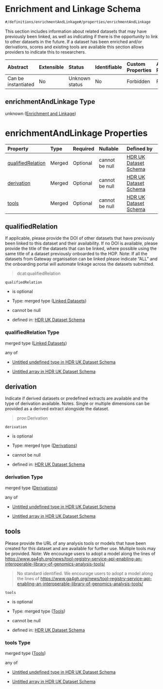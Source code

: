 # Enrichment and Linkage Schema

```txt
#/definitions/enrichmentAndLinkage#/properties/enrichmentAndLinkage
```

This section includes information about related datasets that may have previously been linked, as well as indicating if there is the opportunity to link to other datasets in the future. If a dataset has been enriched and/or derivations, scores and existing tools are available this section allows providers to indicate this to researchers.

| Abstract            | Extensible | Status         | Identifiable | Custom Properties | Additional Properties | Access Restrictions | Defined In                                                                                        |
| :------------------ | :--------- | :------------- | :----------- | :---------------- | :-------------------- | :------------------ | :------------------------------------------------------------------------------------------------ |
| Can be instantiated | No         | Unknown status | No           | Forbidden         | Forbidden             | none                | [dataset.schema.json*](../../../schema/dataset/latest/dataset.schema.json "open original schema") |

## enrichmentAndLinkage Type

unknown ([Enrichment and Linkage](dataset-properties-enrichment-and-linkage.md))

# enrichmentAndLinkage Properties

| Property                                | Type   | Required | Nullable       | Defined by                                                                                                                                                                                                           |
| :-------------------------------------- | :----- | :------- | :------------- | :------------------------------------------------------------------------------------------------------------------------------------------------------------------------------------------------------------------- |
| [qualifiedRelation](#qualifiedrelation) | Merged | Optional | cannot be null | [HDR UK Dataset Schema](dataset-definitions-enrichmentandlinkage-properties-linked-datasets.md "#/properties/enrichmentAndLinkage/qualifiedRelation#/definitions/enrichmentAndLinkage/properties/qualifiedRelation") |
| [derivation](#derivation)               | Merged | Optional | cannot be null | [HDR UK Dataset Schema](dataset-definitions-enrichmentandlinkage-properties-derivations.md "#/definitions/enrichmentAndLinkage#/definitions/enrichmentAndLinkage/properties/derivation")                             |
| [tools](#tools)                         | Merged | Optional | cannot be null | [HDR UK Dataset Schema](dataset-definitions-enrichmentandlinkage-properties-tools.md "#/properties/enrichmentAndLinkage/tools#/definitions/enrichmentAndLinkage/properties/tools")                                   |

## qualifiedRelation

If applicable, please provide the DOI of other datasets that have previously been linked to this dataset and their availability. If no DOI is available, please provide the title of the datasets that can be linked, where possible using the same title of a dataset previously onboarded to the HOP. Note: If all the datasets from Gateway organisation can be linked please indicate “ALL” and the onboarding portal will automate linkage across the datasets submitted.

> dcat:qualifiedRelation

`qualifiedRelation`

*   is optional

*   Type: merged type ([Linked Datasets](dataset-definitions-enrichmentandlinkage-properties-linked-datasets.md))

*   cannot be null

*   defined in: [HDR UK Dataset Schema](dataset-definitions-enrichmentandlinkage-properties-linked-datasets.md "#/properties/enrichmentAndLinkage/qualifiedRelation#/definitions/enrichmentAndLinkage/properties/qualifiedRelation")

### qualifiedRelation Type

merged type ([Linked Datasets](dataset-definitions-enrichmentandlinkage-properties-linked-datasets.md))

any of

*   [Untitled undefined type in HDR UK Dataset Schema](dataset-definitions-enrichmentandlinkage-properties-linked-datasets-anyof-0.md "check type definition")

*   [Untitled array in HDR UK Dataset Schema](dataset-definitions-enrichmentandlinkage-properties-linked-datasets-anyof-1.md "check type definition")

## derivation

Indicate if derived datasets or predefined extracts are available and the type of derivation available. Notes. Single or multiple dimensions can be provided as a derived extract alongside the dataset.

> prov:Derivation

`derivation`

*   is optional

*   Type: merged type ([Derivations](dataset-definitions-enrichmentandlinkage-properties-derivations.md))

*   cannot be null

*   defined in: [HDR UK Dataset Schema](dataset-definitions-enrichmentandlinkage-properties-derivations.md "#/definitions/enrichmentAndLinkage#/definitions/enrichmentAndLinkage/properties/derivation")

### derivation Type

merged type ([Derivations](dataset-definitions-enrichmentandlinkage-properties-derivations.md))

any of

*   [Untitled undefined type in HDR UK Dataset Schema](dataset-definitions-enrichmentandlinkage-properties-derivations-anyof-0.md "check type definition")

*   [Untitled array in HDR UK Dataset Schema](dataset-definitions-enrichmentandlinkage-properties-derivations-anyof-1.md "check type definition")

## tools

Please provide the URL of any analysis tools or models that have been created for this dataset and are available for further use. Multiple tools may be provided. Note: We encourage users to adopt a model along the lines of <https://www.ga4gh.org/news/tool-registry-service-api-enabling-an-interoperable-library-of-genomics-analysis-tools/>

> No standard identified. We encourage users to adopt a model along the lines of <https://www.ga4gh.org/news/tool-registry-service-api-enabling-an-interoperable-library-of-genomics-analysis-tools/>

`tools`

*   is optional

*   Type: merged type ([Tools](dataset-definitions-enrichmentandlinkage-properties-tools.md))

*   cannot be null

*   defined in: [HDR UK Dataset Schema](dataset-definitions-enrichmentandlinkage-properties-tools.md "#/properties/enrichmentAndLinkage/tools#/definitions/enrichmentAndLinkage/properties/tools")

### tools Type

merged type ([Tools](dataset-definitions-enrichmentandlinkage-properties-tools.md))

any of

*   [Untitled undefined type in HDR UK Dataset Schema](dataset-definitions-enrichmentandlinkage-properties-tools-anyof-0.md "check type definition")

*   [Untitled array in HDR UK Dataset Schema](dataset-definitions-enrichmentandlinkage-properties-tools-anyof-1.md "check type definition")

